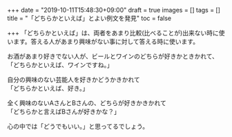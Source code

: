 +++
date = "2019-10-11T15:48:30+09:00"
draft = true
images = []
tags = []
title = "「どちらかといえば」とよい例文を発見"
toc = false

+++
「どちらかといえば」は、両者をあまり比較(比べることが)出来ない時に使います。答える人があまり興味がない事に対して答える時に使います。  
  
お酒があまり好きでない人が、ビールとワインのどちらが好きかときかれて、  
「どちらかといえば、ワインですね。」  
  
  
自分の興味のない芸能人を好きかどうかきかれて  
「どちらかといえば、好き。」  
  
  
全く興味のないAさんとBさんの、どちらが好きかきかれて  
「どちらかと言えばBさんが好きかな？」  
  
  
心の中では「どうでもいい。」と思ってるでしょう。